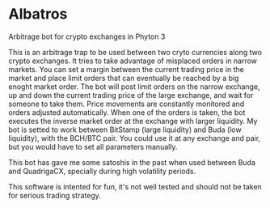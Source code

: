 # Albatros
Arbitrage bot for crypto exchanges in Phyton 3

This is an arbitrage trap to be used between two cryto currencies along two crypto exchanges.
It tries to take advantage of misplaced orders in narrow markets. You can set a margin between the current trading price in the market and place limit orders that can eventually be reached by a big enoght market order. The bot will post limit orders on the narrow exchange, up and down the current trading price of the large exchange, and wait for someone to take them. Price movements are constantly monitored and orders adjusted automatically.
When one of the orders is taken, the bot executes the inverse market order at the exchange with larger liquidity.
My bot is setted to work between BitStamp (large liquidity) and Buda (low liquidity), with the BCH/BTC pair.
You could use it at any exchange and pair, but you would have to set all parameters manually.

This bot has gave me some satoshis in the past when used between Buda and QuadrigaCX, specially during high volatility periods.

This software is intented for fun, it's not well tested and should not be taken for serious trading strategy.
